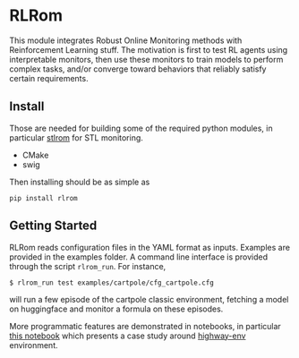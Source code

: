 # RLRom

This module integrates Robust Online Monitoring methods with Reinforcement Learning stuff. The motivation is first to test RL agents using interpretable monitors, then use these monitors to train models to perform complex tasks, and/or converge toward behaviors that reliably satisfy certain requirements. 

## Install

Those are needed for building some of the required python modules, in particular [stlrom](https://github.com/decyphir/stlrom) for STL monitoring.
- CMake
- swig 

Then installing should be as simple as
```
pip install rlrom 
``` 

## Getting Started

RLRom reads configuration files in the YAML format as inputs. Examples are provided in the examples folder. A command line interface is provided through the script `rlrom_run`. For instance, 
```
$ rlrom_run test examples/cartpole/cfg_cartpole.cfg
```
will run a few episode of the cartpole classic environment, fetching a model on huggingface and monitor a formula on these episodes. 

More programmatic features are demonstrated in notebooks, in particular [this notebook](examples/highway_env/highway_notebook.ipynb) which presents a case study around [highway-env](https://github.com/Farama-Foundation/HighwayEnv) environment. 